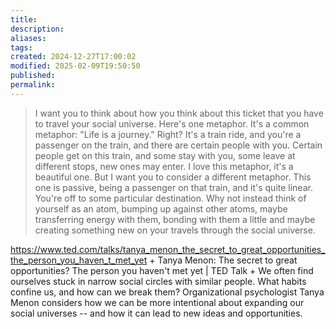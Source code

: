 ```yaml
---
title: 
description: 
aliases: 
tags: 
created: 2024-12-27T17:00:02
modified: 2025-02-09T19:50:50
published: 
permalink: 
---
```


> I want you to think about how you think about this ticket that you have to travel your social universe. Here's one metaphor. It's a common metaphor: "Life is a journey." Right? It's a train ride, and you're a passenger on the train, and there are certain people with you. Certain people get on this train, and some stay with you, some leave at different stops, new ones may enter. I love this metaphor, it's a beautiful one. But I want you to consider a different metaphor. This one is passive, being a passenger on that train, and it's quite linear. You're off to some particular destination. Why not instead think of yourself as an atom, bumping up against other atoms, maybe transferring energy with them, bonding with them a little and maybe creating something new on your travels through the social universe.

https://www.ted.com/talks/tanya_menon_the_secret_to_great_opportunities_the_person_you_haven_t_met_yet + Tanya Menon: The secret to great opportunities? The person you haven't met yet | TED Talk + We often find ourselves stuck in narrow social circles with similar people. What habits confine us, and how can we break them? Organizational psychologist Tanya Menon considers how we can be more intentional about expanding our social universes -- and how it can lead to new ideas and opportunities.
